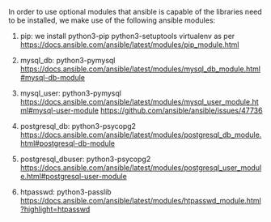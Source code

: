 In order to use optional modules that ansible is capable of the libraries
need to be installed, we make use of the following ansible modules:

1. pip: we install python3-pip python3-setuptools virtualenv
   as per https://docs.ansible.com/ansible/latest/modules/pip_module.html

2. mysql_db: python3-pymysql
   https://docs.ansible.com/ansible/latest/modules/mysql_db_module.html#mysql-db-module

3. mysql_user: python3-pymysql
   https://docs.ansible.com/ansible/latest/modules/mysql_user_module.html#mysql-user-module
   https://github.com/ansible/ansible/issues/47736

4. postgresql_db: python3-psycopg2
   https://docs.ansible.com/ansible/latest/modules/postgresql_db_module.html#postgresql-db-module

5. postgresql_dbuser: python3-psycopg2
   https://docs.ansible.com/ansible/latest/modules/postgresql_user_module.html#postgresql-user-module

6. htpasswd: python3-passlib
   https://docs.ansible.com/ansible/latest/modules/htpasswd_module.html?highlight=htpasswd
